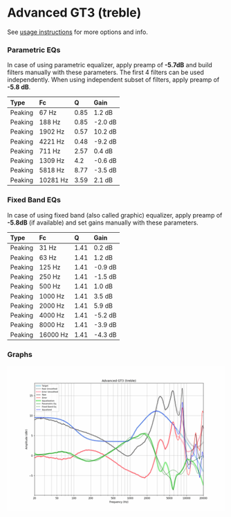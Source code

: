 # Advanced GT3 (treble)
See [usage instructions](https://github.com/jaakkopasanen/AutoEq#usage) for more options and info.

### Parametric EQs
In case of using parametric equalizer, apply preamp of **-5.7dB** and build filters manually
with these parameters. The first 4 filters can be used independently.
When using independent subset of filters, apply preamp of **-5.8 dB**.

| Type    | Fc       |    Q | Gain    |
|:--------|:---------|:-----|:--------|
| Peaking | 67 Hz    | 0.85 | 1.2 dB  |
| Peaking | 188 Hz   | 0.85 | -2.0 dB |
| Peaking | 1902 Hz  | 0.57 | 10.2 dB |
| Peaking | 4221 Hz  | 0.48 | -9.2 dB |
| Peaking | 711 Hz   | 2.57 | 0.4 dB  |
| Peaking | 1309 Hz  | 4.2  | -0.6 dB |
| Peaking | 5818 Hz  | 8.77 | -3.5 dB |
| Peaking | 10281 Hz | 3.59 | 2.1 dB  |

### Fixed Band EQs
In case of using fixed band (also called graphic) equalizer, apply preamp of **-5.8dB**
(if available) and set gains manually with these parameters.

| Type    | Fc       |    Q | Gain    |
|:--------|:---------|:-----|:--------|
| Peaking | 31 Hz    | 1.41 | 0.2 dB  |
| Peaking | 63 Hz    | 1.41 | 1.2 dB  |
| Peaking | 125 Hz   | 1.41 | -0.9 dB |
| Peaking | 250 Hz   | 1.41 | -1.5 dB |
| Peaking | 500 Hz   | 1.41 | 1.0 dB  |
| Peaking | 1000 Hz  | 1.41 | 3.5 dB  |
| Peaking | 2000 Hz  | 1.41 | 5.9 dB  |
| Peaking | 4000 Hz  | 1.41 | -5.2 dB |
| Peaking | 8000 Hz  | 1.41 | -3.9 dB |
| Peaking | 16000 Hz | 1.41 | -4.3 dB |

### Graphs
![](./Advanced%20GT3%20(treble).png)